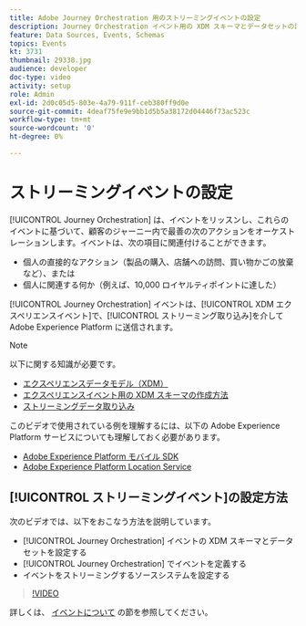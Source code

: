 ```yaml
---
title: Adobe Journey Orchestration 用のストリーミングイベントの設定
description: Journey Orchestration イベント用の XDM スキーマとデータセットの設定方法、Journey Orchestration でのイベントの定義方法およびイベントをストリーミングするソースシステムの設定方法について説明します。
feature: Data Sources, Events, Schemas
topics: Events
kt: 3731
thumbnail: 29338.jpg
audience: developer
doc-type: video
activity: setup
role: Admin
exl-id: 2d0c05d5-803e-4a79-911f-ceb380ff9d0e
source-git-commit: 4deaf75fe9e9bb1d5b5a38172d04446f73ac523c
workflow-type: tm+mt
source-wordcount: '0'
ht-degree: 0%

---
```


# ストリーミングイベントの設定

[!UICONTROL Journey Orchestration] は、イベントをリッスンし、これらのイベントに基づいて、顧客のジャーニー内で最善の次のアクションをオーケストレーションします。イベントは、次の項目に関連付けることができます。

* 個人の直接的なアクション（製品の購入、店舗への訪問、買い物かごの放棄など）、または
* 個人に関連する何か（例えば、10,000 ロイヤルティポイントに達した）

[!UICONTROL Journey Orchestration] イベントは、[!UICONTROL XDM エクスペリエンスイベント]で、[!UICONTROL ストリーミング取り込み]を介して Adobe Experience Platform に送信されます。

>[!NOTE]
>
>以下に関する知識が必要です。
>
>* [エクスペリエンスデータモデル（XDM）](https://experienceleague.adobe.com/docs/platform-learn/tutorials/schemas/schemas-and-experience-data-model.html?lang=ja)
>* [エクスペリエンスイベント用の XDM スキーマの作成方法](https://experienceleague.adobe.com/docs/platform-learn/tutorials/schemas/create-schemas.html?lang=ja)
>* [ストリーミングデータ取り込み](https://experienceleague.adobe.com/docs/platform-learn/tutorials/data-ingestion/understanding-streaming-ingestion.html?lang=en)
>
>このビデオで使用されている例を理解するには、以下の Adobe Experience Platform サービスについても理解しておく必要があります。
>
>* [Adobe Experience Platform モバイル SDK](https://experienceleague.adobe.com/docs/platform-learn/data-collection/mobile-sdk/overview.html?lang=ja)
>* [Adobe Experience Platform Location Service](https://experienceleague.adobe.com/docs/places/using/home.html?lang=ja)


## [!UICONTROL ストリーミングイベント]の設定方法

次のビデオでは、以下をおこなう方法を説明しています。

* [!UICONTROL Journey Orchestration] イベントの XDM スキーマとデータセットを設定する
* [!UICONTROL Journey Orchestration] でイベントを定義する
* イベントをストリーミングするソースシステムを設定する

>[!VIDEO](https://video.tv.adobe.com/v/29338?quality=12)

詳しくは、 [イベントについて](https://experienceleague.adobe.com/docs/journeys/using/events-journeys/about-events/about-events.html?lang=en) の節を参照してください。
